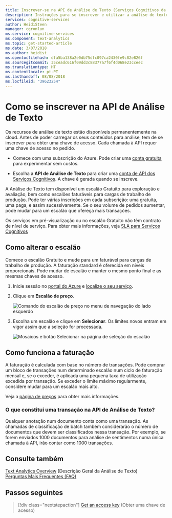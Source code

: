 ```yaml
---
title: Inscrever-se na API de Análise de Texto (Serviços Cognitivos da Microsoft no Azure) | Microsoft Docs
description: Instruções para se inscrever e utilizar a análise de texto e funcionar dentro dos limites.
services: cognitive-services
author: HeidiSteen
manager: cgronlun
ms.service: cognitive-services
ms.component: text-analytics
ms.topic: get-started-article
ms.date: 3/07/2018
ms.author: heidist
ms.openlocfilehash: dfa5ba138a2e0db75dfc097ca2430fe9c82e826f
ms.sourcegitcommit: 35ceadc616f09dd3c88377a7f6f4d068e23cceec
ms.translationtype: HT
ms.contentlocale: pt-PT
ms.lasthandoff: 08/08/2018
ms.locfileid: "39623254"
---
```

# <a name="how-to-sign-up-for-text-analytics-api"></a>Como se inscrever na API de Análise de Texto

Os recursos de análise de texto estão disponíveis permanentemente na cloud. Antes de poder carregar os seus conteúdos para análise, tem de se inscrever para obter uma chave de acesso. Cada chamada à API requer uma chave de acesso no pedido.

+ Comece com uma subscrição do Azure. Pode criar uma [conta gratuita](https://azure.microsoft.com/free/) para experimentar sem custos.

+ Escolha a **API de Análise de Texto** para criar uma [conta de API dos Serviços Cognitivos](https://docs.microsoft.com/azure/cognitive-services/cognitive-services-apis-create-account). A chave é gerada quando se inscreve.

A Análise de Texto tem disponível um escalão Gratuito para exploração e avaliação, bem como escalões faturáveis para cargas de trabalho de produção. Pode ter várias inscrições em cada subscrição: uma gratuita, uma paga, e assim sucessivamente. Se o seu volume de pedidos aumentar, pode mudar para um escalão que ofereça mais transações.

Os serviços em pré-visualização ou no escalão Gratuito não têm contrato de nível de serviço. Para obter mais informações, veja [SLA para Serviços Cognitivos](https://azure.microsoft.com/support/legal/sla/cognitive-services/v1_1/)

## <a name="how-to-change-tiers"></a>Como alterar o escalão

Comece o escalão Gratuito e mude para um faturável para cargas de trabalho de produção. A faturação standard é oferecida em níveis proporcionais. Pode mudar de escalão e manter o mesmo ponto final e as mesmas chaves de acesso.

1. Inicie sessão no [portal do Azure](https://portal.azure.com) e [localize o seu serviço](text-analytics-how-to-access-key.md).

2. Clique em **Escalão de preço**.

   ![Comando do escalão de preço no menu de navegação do lado esquerdo](../media/portal-pricing-tier.png)

3. Escolha um escalão e clique em **Selecionar**.  Os limites novos entram em vigor assim que a seleção for processada. 

   ![Mosaicos e botão Selecionar na página de seleção do escalão](../media/portal-choose-tier.png)

## <a name="how-billing-works"></a>Como funciona a faturação

A faturação é calculada com base no número de transações. Pode comprar um bloco de transações num determinado escalão num ciclo de faturação mensal e, se o exceder, é aplicada uma pequena taxa de utilização excedida por transação. Se exceder o limite máximo regularmente, considere mudar para um escalão mais alto.

Veja a [página de preços](https://azure.microsoft.com/pricing/details/cognitive-services/text-analytics/) para obter mais informações.

### <a name="what-constitutes-a-transaction-in-the-text-analytics-api"></a>O que constitui uma transação na API de Análise de Texto?
Qualquer anotação num documento conta como uma transação. As chamadas de classificação de batch também considerarão o número de documentos que devem ser classificados nessa transação. Por exemplo, se forem enviados 1000 documentos para análise de sentimentos numa única chamada à API, irão contar como 1000 transações.

## <a name="see-also"></a>Consulte também 

 [Text Analytics Overview](../overview.md) (Descrição Geral da Análise de Texto)  
 [Perguntas Mais Frequentes (FAQ)](../text-analytics-resource-faq.md)

## <a name="next-steps"></a>Passos seguintes

> [!div class="nextstepaction"]
> [Get an access key](text-analytics-how-to-access-key.md) (Obter uma chave de acesso)

